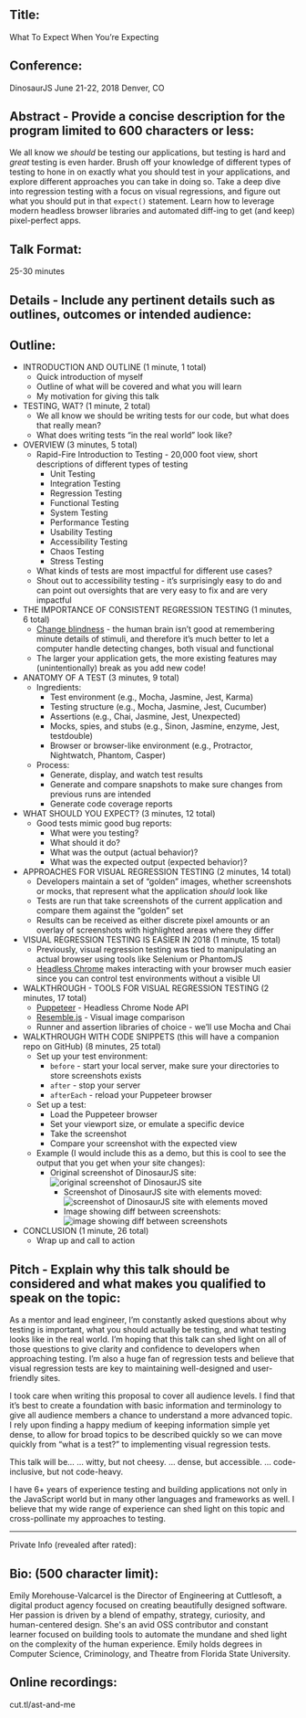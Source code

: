 Title:
------
What To Expect When You’re Expecting

Conference:
-----------
DinosaurJS
June 21-22, 2018
Denver, CO

Abstract - Provide a concise description for the program limited to 600 characters or less:
--------------------------------------------------------------------------------------------
We all know we *should* be testing our applications, but testing is hard and *great* testing is even harder. Brush off your knowledge of different types of testing to hone in on exactly what you should test in your applications, and explore different approaches you can take in doing so. Take a deep dive into regression testing with a focus on visual regressions, and figure out what you should put in that `expect()` statement. Learn how to leverage modern headless browser libraries and automated diff-ing to get (and keep) pixel-perfect apps.

Talk Format:
------------
25-30 minutes


Details - Include any pertinent details such as outlines, outcomes or intended audience:
-----------------------------------------------------------------------------------------
## Outline:
* INTRODUCTION AND OUTLINE (1 minute, 1 total)
    * Quick introduction of myself
    * Outline of what will be covered and what you will learn
    * My motivation for giving this talk
* TESTING, WAT? (1 minute, 2 total)
    * We all know we should be writing tests for our code, but what does that really mean?
    * What does writing tests “in the real world” look like?
* OVERVIEW (3 minutes, 5 total)
    * Rapid-Fire Introduction to Testing - 20,000 foot view, short descriptions of different types of testing
        * Unit Testing
        * Integration Testing
        * Regression Testing
        * Functional Testing
        * System Testing
        * Performance Testing
        * Usability Testing
        * Accessibility Testing
        * Chaos Testing
        * Stress Testing
    * What kinds of tests are most impactful for different use cases?
    * Shout out to accessibility testing - it’s surprisingly easy to do and can point out oversights that are very easy to fix and are very impactful
* THE IMPORTANCE OF CONSISTENT REGRESSION TESTING (1 minutes, 6 total)
    *  [Change blindness](http://enacademic.com/dic.nsf/enwiki/1159161) - the human brain isn’t good at remembering minute details of stimuli, and therefore it’s much better to let a computer handle detecting changes, both visual and functional
    * The larger your application gets, the more existing features may (unintentionally) break as you add new code!
* ANATOMY OF A TEST (3 minutes, 9 total)
    * Ingredients:
        * Test environment (e.g., Mocha, Jasmine, Jest, Karma)
        * Testing structure (e.g., Mocha, Jasmine, Jest, Cucumber)
        * Assertions (e.g., Chai, Jasmine, Jest, Unexpected)
        * Mocks, spies, and stubs (e.g., Sinon, Jasmine, enzyme, Jest, testdouble)
        * Browser or browser-like environment (e.g., Protractor, Nightwatch, Phantom, Casper)
    * Process:
        * Generate, display, and watch test results
        * Generate and compare snapshots to make sure changes from previous runs are intended
        * Generate code coverage reports
* WHAT SHOULD YOU EXPECT? (3 minutes, 12 total)
    * Good tests mimic good bug reports:
        * What were you testing?
        * What should it do?
        * What was the output (actual behavior)?
        * What was the expected output (expected behavior)?
* APPROACHES FOR VISUAL REGRESSION TESTING (2 minutes, 14 total)
    * Developers maintain a set of “golden” images, whether screenshots or mocks, that represent what the application *should* look like
    * Tests are run that take screenshots of the current application and compare them against the “golden” set
    * Results can be received as either discrete pixel amounts or an overlay of screenshots with highlighted areas where they differ
* VISUAL REGRESSION TESTING IS EASIER IN 2018 (1 minute, 15 total)
    * Previously, visual regression testing was tied to manipulating an actual browser using tools like Selenium or PhantomJS
    * [Headless Chrome](https://developers.google.com/web/updates/2017/04/headless-chrome) makes interacting with your browser much easier since you can control test environments without a visible UI
* WALKTHROUGH - TOOLS FOR VISUAL REGRESSION TESTING  (2 minutes, 17 total)
    * [Puppeteer](https://github.com/GoogleChrome/puppeteer) - Headless Chrome Node API
    * [Resemble.js](https://github.com/Huddle/Resemble.js) - Visual image comparison
    * Runner and assertion libraries of choice - we’ll use Mocha and Chai
* WALKTHROUGH WITH CODE SNIPPETS (this will have a companion repo on GitHub)  (8 minutes, 25 total)
    * Set up your test environment:
        * `before` - start your local server, make sure your directories to store screenshots exists
        * `after` - stop your server
        * `afterEach` - reload your Puppeteer browser
    * Set up a test:
        * Load the Puppeteer browser
        * Set your viewport size, or emulate a specific device
        * Take the screenshot
        * Compare your screenshot with the expected view
    * Example (I would include this as a demo, but this is cool to see the output that you get when your site changes):
        * Original screenshot of DinosaurJS site: ![original screenshot of DinosaurJS site](https://s3.amazonaws.com/dinojs/dinosaurjs.org_original.png)
            * Screenshot of DinosaurJS site with elements moved: ![screenshot of DinosaurJS site with elements moved](https://s3.amazonaws.com/dinojs/dinosaurjs.org_changed.png)
            * Image showing diff between screenshots: ![image showing diff between screenshots](https://s3.amazonaws.com/dinojs/dinosaurjs.org_diff.png)
* CONCLUSION (1 minute, 26 total)
    * Wrap up and call to action

Pitch - Explain why this talk should be considered and what makes you qualified to speak on the topic:
-------------------------------------------------------------------------------------------------------
As a mentor and lead engineer, I’m constantly asked questions about why testing is important, what you should actually be testing, and what testing looks like in the real world. I’m hoping that this talk can shed light on all of those questions to give clarity and confidence to developers when approaching testing. I’m also a huge fan of regression tests and believe that visual regression tests are key to maintaining well-designed and user-friendly sites.

I took care when writing this proposal to cover all audience levels. I find that it’s best to create a foundation with basic information and terminology to give all audience members a chance to understand a more advanced topic. I rely upon finding a happy medium of keeping information simple yet dense, to allow for broad topics to be described quickly so we can move quickly from “what is a test?” to implementing visual regression tests.

This talk will be…
… witty, but not cheesy.
… dense, but accessible.
… code-inclusive, but not code-heavy.

I have 6+ years of experience testing and building applications not only in the JavaScript world but in many other languages and frameworks as well. I believe that my wide range of experience can shed light on this topic and cross-pollinate my approaches to testing.

---

Private Info (revealed after rated):

Bio: (500 character limit):
----------------------------
Emily Morehouse-Valcarcel is the Director of Engineering at Cuttlesoft, a digital product agency focused on creating beautifully designed software. Her passion is driven by a blend of empathy, strategy, curiosity, and human-centered design. She's an avid OSS contributor and constant learner focused on building tools to automate the mundane and shed light on the complexity of the human experience. Emily holds degrees in Computer Science, Criminology, and Theatre from Florida State University.

Online recordings:
-------------------
cut.tl/ast-and-me
